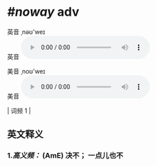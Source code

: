 # ***\#noway*** adv
英音 ˌnəʊ'weɪ  
英音
<audio src="./media/noway-B.aac" controls="controls"></audio>

美音 ˌnoʊ'weɪ  
美音
<audio src="./media/noway.aac" controls="controls"></audio>



| 词频 1 |  

英文释义
---
### 1.*高义频：* **(AmE) 决不； 一点儿也不**  


